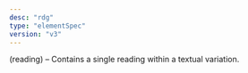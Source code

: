 ```yaml
---
desc: "rdg"
type: "elementSpec"
version: "v3"
---
```


(reading) – Contains a single reading within a textual variation.